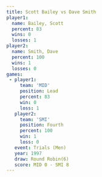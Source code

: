 ```yaml
---
title: Scott Bailey vs Dave Smith
player1:             
  name: Bailey, Scott
  percent: 83        
  wins: 0            
  losses: 1          
player2:             
  name: Smith, Dave  
  percent: 100       
  wins: 1            
  losses: 0          
games:
 - player1:        
     team: 'MID'   
     position: Lead
     percent: 83   
     win: 0        
     loss: 1       
   player2:          
     team: 'SMI'     
     position: Fourth
     percent: 100    
     win: 1          
     loss: 0         
   event: Trials (Men) 
   year: 1997          
   draw: Round Robin(6)
   score: MID 0 - SMI 8
---
```

